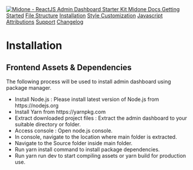 <!DOCTYPE html>
<!--
Template Name: Midone - ReactJS Admin Dashboard Starter Kit
Author: Left4code
Website: http://www.left4code.com/
Contact: muhammadrizki@left4code.com
Purchase: https://themeforest.net/user/left4code/portfolio
Renew Support: https://themeforest.net/user/left4code/portfolio
License: You must have a valid license purchased only from themeforest(the above link) in order to legally use the theme for your project.
-->
<html lang="en">
  <!-- BEGIN: Head -->

  <!-- END: Head -->
  <body>
    <div class="container grid grid-cols-12 -my-3 min-h-screen relative z-10">
      <div class="col-span-3 bg-gray-800 py-10">
        <a href="" class="intro-x flex items-center pl-5 mb-8">
          <img
            alt="Midone - ReactJS Admin Dashboard Starter Kit"
            class="w-6"
            src="dist/images/logo.svg"
          />
          <span class="hidden xl:block text-2xl ml-3">
            <span class="font-medium">Midone</span> Docs
          </span>
        </a>
        <a
          href="index.html"
          class="intro-x flex items-center px-5 py-3 rounded-l hover:bg-gray-900 transition duration-300 ease-in-out"
          >Getting Started</a
        >
        <a
          href="file-structure.html"
          class="intro-x flex items-center px-5 py-3 rounded-l hover:bg-gray-900 transition duration-300 ease-in-out"
          >File Structure</a
        >
        <a
          href="installation.html"
          class="intro-x flex items-center px-5 py-3 rounded-l hover:bg-gray-900 transition duration-300 ease-in-out font-medium bg-gray-900"
          >Installation</a
        >
        <a
          href="style-customization.html"
          class="intro-x flex items-center px-5 py-3 rounded-l hover:bg-gray-900 transition duration-300 ease-in-out"
          >Style Customization</a
        >
        <a
          href="javascript.html"
          class="intro-x flex items-center px-5 py-3 rounded-l hover:bg-gray-900 transition duration-300 ease-in-out"
          >Javascript</a
        >
        <a
          href="attributions.html"
          class="intro-x flex items-center px-5 py-3 rounded-l hover:bg-gray-900 transition duration-300 ease-in-out"
          >Attributions</a
        >
        <a
          href="support.html"
          class="intro-x flex items-center px-5 py-3 rounded-l hover:bg-gray-900 transition duration-300 ease-in-out"
          >Support</a
        >
        <a
          href="changelog.html"
          class="intro-x flex items-center px-5 py-3 rounded-l hover:bg-gray-900 transition duration-300 ease-in-out"
          >Changelog</a
        >
      </div>
      <div class="col-span-9 border-l border-gray-800 bg-gray-900 py-10 px-10">
        <h1
          class="intro-y text-2xl font-medium pb-8 mb-10 border-b border-gray-800"
        >
          Installation
        </h1>
        <h2
          class="intro-y text-xl font-medium pb-5 mb-5 border-b border-gray-800"
        >
          Frontend Assets & Dependencies
        </h2>
        <div class="intro-y leading-relaxed">
          <p class="mb-3">
            The following process will be used to install admin dashboard using
            package manager.
          </p>
          <ul class="list-decimal ml-6">
            <li class="mt-4">
              Install Node.js : Please install latest version of Node.js from
              https://nodejs.org
            </li>
            <li class="mt-4">Install Yarn from https://yarnpkg.com</li>
            <li class="mt-4">
              Extract downloaded project files : Extract the admin dashboard to
              your suitable directory or folder.
            </li>
            <li class="mt-4">Access console : Open node.js console.</li>
            <li class="mt-4">
              In console, navigate to the location where main folder is
              extracted.
            </li>
            <li class="mt-4">
              Navigate to the
              <span class="text-yellow-500 font-medium">Source</span> folder
              inside main folder.
            </li>
            <li class="mt-4">
              Run
              <span class="text-yellow-500 font-medium">yarn install</span>
              command to install package dependencies.
            </li>
            <li class="mt-4">
              Run
              <span class="text-yellow-500 font-medium">yarn run dev</span> to
              start compiling assets or
              <span class="text-yellow-500 font-medium">yarn build</span> for
              production use.
            </li>
          </ul>
        </div>
      </div>
    </div>
    <!-- BEGIN: JS Assets-->
    <script src="dist/js/app.js"></script>
    <!-- END: JS Assets-->
  </body>
</html>
